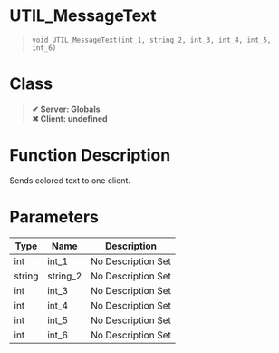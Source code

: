 # UTIL_MessageText
> `void UTIL_MessageText(int_1, string_2, int_3, int_4, int_5, int_6)`
# Class
> __✔ Server: Globals__  
> __✖ Client: undefined__  
# Function Description
Sends colored text to one client.
# Parameters
Type|Name|Description
--|--|--
int|int_1|No Description Set
string|string_2|No Description Set
int|int_3|No Description Set
int|int_4|No Description Set
int|int_5|No Description Set
int|int_6|No Description Set
